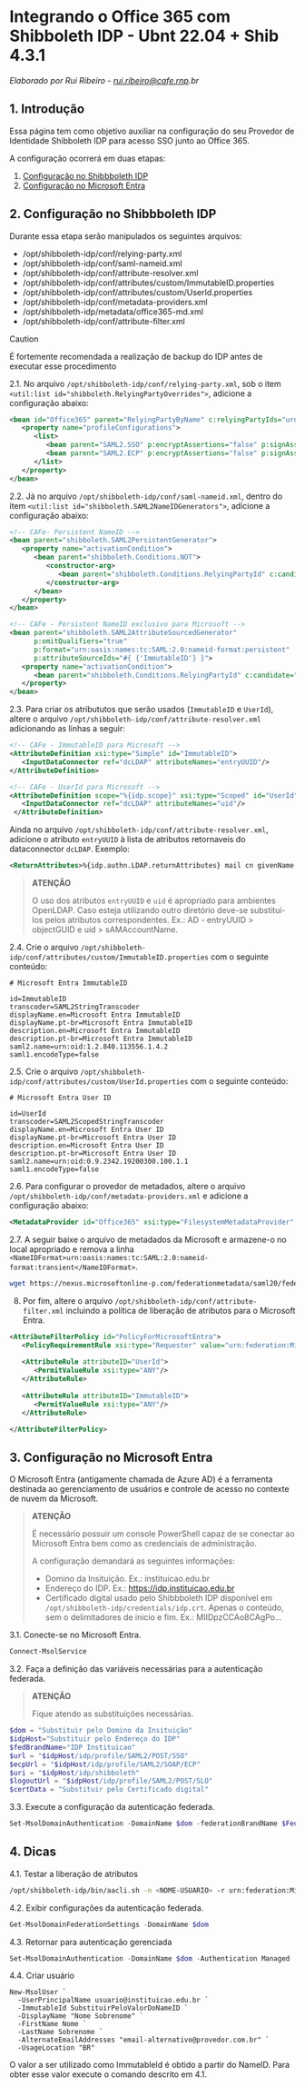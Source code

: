 # Integrando o Office 365 com Shibboleth IDP - Ubnt 22.04 + Shib 4.3.1

_Elaborado por Rui Ribeiro - rui.ribeiro@cafe.rnp.br_

## 1. Introdução

Essa página tem como objetivo auxiliar na configuração do seu Provedor de Identidade Shibboleth IDP para acesso SSO junto ao Office 365.

A configuração ocorrerá em duas etapas:

1. [Configuração no Shibbboleth IDP](#2-configuração-no-shibbboleth-idp)
2. [Configuração no Microsoft Entra](#3-configuração-no-microsoft-entra)

## 2. Configuração no Shibbboleth IDP

Durante essa etapa serão manipulados os seguintes arquivos:

* /opt/shibboleth-idp/conf/relying-party.xml
* /opt/shibboleth-idp/conf/saml-nameid.xml
* /opt/shibboleth-idp/conf/attribute-resolver.xml
* /opt/shibboleth-idp/conf/attributes/custom/ImmutableID.properties
* /opt/shibboleth-idp/conf/attributes/custom/UserId.properties
* /opt/shibboleth-idp/conf/metadata-providers.xml
* /opt/shibboleth-idp/metadata/office365-md.xml
* /opt/shibboleth-idp/conf/attribute-filter.xml

> [!CAUTION]
>
> É fortemente recomendada a realização de backup do IDP antes de executar esse procedimento

2.1. No arquivo `/opt/shibboleth-idp/conf/relying-party.xml`, sob o item `<util:list id="shibboleth.RelyingPartyOverrides">`, adicione a configuração abaixo:

```xml
<bean id="Office365" parent="RelyingPartyByName" c:relyingPartyIds="urn:federation:MicrosoftOnline">
   <property name="profileConfigurations">
      <list>
         <bean parent="SAML2.SSO" p:encryptAssertions="false" p:signAssertions="true" p:signResponses="false" />
         <bean parent="SAML2.ECP" p:encryptAssertions="false" p:signAssertions="true" p:signResponses="false" p:nameIDFormatPrecedence="urn:oasis:names:tc:SAML:2.0:nameid-format:persistent" />
      </list>
   </property>
</bean>
```

2.2. Já no arquivo `/opt/shibboleth-idp/conf/saml-nameid.xml`, dentro do item `<util:list id="shibboleth.SAML2NameIDGenerators">`, adicione a configuração abaixo:

```xml
<!-- CAFe- Persistent NameID -->
<bean parent="shibboleth.SAML2PersistentGenerator">
   <property name="activationCondition">
      <bean parent="shibboleth.Conditions.NOT">
         <constructor-arg>
            <bean parent="shibboleth.Conditions.RelyingPartyId" c:candidate="urn:federation:MicrosoftOnline" />
         </constructor-arg>
      </bean>
   </property>
</bean>

<!-- CAFe - Persistent NameID exclusivo para Microsoft -->
<bean parent="shibboleth.SAML2AttributeSourcedGenerator"
      p:omitQualifiers="true"
      p:format="urn:oasis:names:tc:SAML:2.0:nameid-format:persistent"
      p:attributeSourceIds="#{ {'ImmutableID'} }">
   <property name="activationCondition">
      <bean parent="shibboleth.Conditions.RelyingPartyId" c:candidate="urn:federation:MicrosoftOnline" />
   </property>
</bean>
```

2.3. Para criar os atribututos que serão usados (`ImmutableID` e `UserId`), altere o arquivo `/opt/shibboleth-idp/conf/attribute-resolver.xml` adicionando as linhas a seguir:

```xml
<!-- CAFe - ImmutableID para Microsoft -->
<AttributeDefinition xsi:type="Simple" id="ImmutableID">
   <InputDataConnector ref="dcLDAP" attributeNames="entryUUID"/>
</AttributeDefinition>

<!-- CAFe - UserId para Microsoft -->
<AttributeDefinition scope="%{idp.scope}" xsi:type="Scoped" id="UserId">
   <InputDataConnector ref="dcLDAP" attributeNames="uid"/>
 </AttributeDefinition>
```

Ainda no arquivo `/opt/shibboleth-idp/conf/attribute-resolver.xml`, adicione o atributo `entryUUID` à lista de atributos retornaveis do dataconnector `dcLDAP`. Exemplo:

```xml
<ReturnAttributes>%{idp.authn.LDAP.returnAttributes} mail cn givenName sn brPersonCPF schacDateOfBirth entryUUID</ReturnAttributes>
```

> **ATENÇÃO**
>
> O uso dos atributos `entryUUID` e `uid` é apropriado para ambientes OpenLDAP. Caso esteja utilizando outro diretório deve-se substituí-los pelos atributos correspondentes. Ex.: AD - entryUUID > objectGUID e uid > sAMAccountName.

2.4. Crie o arquivo `/opt/shibboleth-idp/conf/attributes/custom/ImmutableID.properties` com o seguinte conteúdo:

```properties
# Microsoft Entra ImmutableID

id=ImmutableID
transcoder=SAML2StringTranscoder
displayName.en=Microsoft Entra ImmutableID
displayName.pt-br=Microsoft Entra ImmutableID
description.en=Microsoft Entra ImmutableID
description.pt-br=Microsoft Entra ImmutableID
saml2.name=urn:oid:1.2.840.113556.1.4.2
saml1.encodeType=false
```

2.5. Crie o arquivo `/opt/shibboleth-idp/conf/attributes/custom/UserId.properties` com o seguinte conteúdo:

```properties
# Microsoft Entra User ID

id=UserId
transcoder=SAML2ScopedStringTranscoder
displayName.en=Microsoft Entra User ID
displayName.pt-br=Microsoft Entra User ID
description.en=Microsoft Entra User ID
description.pt-br=Microsoft Entra User ID
saml2.name=urn:oid:0.9.2342.19200300.100.1.1
saml1.encodeType=false
```

2.6. Para configurar o provedor de metadados, altere o arquivo `/opt/shibboleth-idp/conf/metadata-providers.xml` e adicione a configuração abaixo:

```xml
<MetadataProvider id="Office365" xsi:type="FilesystemMetadataProvider" metadataFile="%{idp.home}/metadata/microsoft-md.xml"/>
```

2.7. A seguir baixe o arquivo de metadados da Microsoft e armazene-o no local apropriado e remova a linha `<NameIDFormat>urn:oasis:names:tc:SAML:2.0:nameid-format:transient</NameIDFormat>`.

```bash
wget https://nexus.microsoftonline-p.com/federationmetadata/saml20/federationmetadata.xml -O /opt/shibboleth-idp/metadata/microsoft-md.xml
```

   
8. Por fim, altere o arquivo `/opt/shibboleth-idp/conf/attribute-filter.xml` incluindo a política de liberação de atributos para o Microsoft Entra.

```xml
<AttributeFilterPolicy id="PolicyForMicrosoftEntra">
   <PolicyRequirementRule xsi:type="Requester" value="urn:federation:MicrosoftOnline" />
   
   <AttributeRule attributeID="UserId">
      <PermitValueRule xsi:type="ANY"/>
   </AttributeRule>
   
   <AttributeRule attributeID="ImmutableID">
      <PermitValueRule xsi:type="ANY"/>
   </AttributeRule>

</AttributeFilterPolicy>
```

## 3. Configuração no Microsoft Entra

O Microsoft Entra (antigamente chamada de Azure AD) é a ferramenta destinada ao gerenciamento de usuários e controle de acesso no contexte de nuvem da Microsoft.

> **ATENÇÃO**
>
> É necessário possuir um console PowerShell capaz de se conectar ao Microsoft Entra bem como as credenciais de administração.
> 
> A configuração demandará as seguintes informações:
> - Domino da Insituição. Ex.: instituicao.edu.br
> - Endereço do IDP. Ex.: https://idp.instituicao.edu.br
> - Certificado digital usado pelo Shibbboleth IDP disponível em `/opt/shibboleth-idp/credentials/idp.crt`. Apenas o conteúdo, sem o delimitadores de inicio e fim. Ex.: MIIDpzCCAo8CAgPo...

3.1. Conecte-se no Microsoft Entra.

```powershell
Connect-MsolService
```

3.2. Faça a definição das variáveis necessárias para a autenticação federada. 

> **ATENÇÃO**
>
> Fique atendo as substituições necessárias.

```powershell
$dom = "Substituir pelo Domino da Insituição"
$idpHost="Substituir pelo Endereço do IDP"
$fedBrandName="IDP Instituicao"
$url = "$idpHost/idp/profile/SAML2/POST/SSO"
$ecpUrl = "$idpHost/idp/profile/SAML2/SOAP/ECP"
$uri = "$idpHost/idp/shibboleth"
$logoutUrl = "$idpHost/idp/profile/SAML2/POST/SLO"
$certData = "Substituir pelo Certificado digital"
```

3.3. Execute a configuração da autenticação federada.

```powershell
Set-MsolDomainAuthentication -DomainName $dom -federationBrandName $FedBrandName -Authentication Federated  -PassiveLogOnUri $url -SigningCertificate $certData -IssuerUri $uri -ActiveLogOnUri $ecpUrl -LogOffUri $logoutUrl -PreferredAuthenticationProtocol SAMLP
```

## 4. Dicas

4.1. Testar a liberação de atributos

```bash
/opt/shibboleth-idp/bin/aacli.sh -n <NOME-USUARIO> -r urn:federation:MicrosoftOnline --saml2
```

4.2. Exibir configurações da autenticação federada.

```powershell
Get-MsolDomainFederationSettings -DomainName $dom
```

4.3. Retornar para autenticação gerenciada

```powershell
Set-MsolDomainAuthentication -DomainName $dom -Authentication Managed
```

4.4. Criar usuário

```
New-MsolUser `
  -UserPrincipalName usuario@instituicao.edu.br `
  -ImmutableId SubstituirPeloValorDoNameID `
  -DisplayName "Nome Sobrenome" `
  -FirstName Nome `
  -LastName Sobrenome `
  -AlternateEmailAddresses "email-alternativo@provedor.com.br" `
  -UsageLocation "BR"
```

O valor a ser utilizado como ImmutableId é obtido a partir do NameID. Para obter esse valor execute o comando descrito em 4.1.